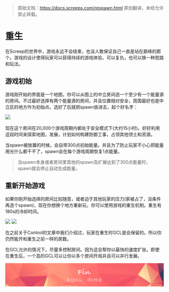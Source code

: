 > 原始文档：<https://docs.screeps.com/respawn.html>
> 原创翻译，未经允许禁止转载。

# 重生
在Screep的世界中，游戏永远不会结束，也没人敢保证自己一直是站在巅峰的那个。游戏的设计使得玩家可以获得持续的游戏体验，可以复仇，也可以换一种思路和玩法。

## 游戏初始
游戏刚开始的界面是一个地图，你可以从图上的中立房间选一个至少有一个能量源的房间。不过最好选择有两个能量源的房间，并且位置相对安全，周围最好也是中立区的地方作为初始点。选好了后就把spawn放进去，起个好名字：

![](https://docs.screeps.com/img/CreateSpawn.png)

现在这个房间在20,000个游戏周期内都处于安全模式下(大约15小时)。好好利用这段时间来探索地图，发展，计划如何构建防御工事，占领其他领土和资源。

当spawn被放置的时候，会自带300点初始能量。并且为了防止玩家不小心把能量用光什么都干不了，spawn会在每个游戏周期恢复1点能量。

> 当spawn本身或者房间里其他的spawn及扩展达到了300点能量时，spawn就会停止自动生成能量。

## 重新开始游戏
如果你刚开始选择的房间比较随意，或者迫于其他玩家的压力(家被占了，没条件再造个spawn)，现在你想换个地方重新玩，你可以使用游戏的重生机制。重生有180s的冷却时间。

![](https://docs.screeps.com/img/Respawn.png)
![](https://docs.screeps.com/img/RespawnConfirm.png)

在之前关于Control的文章中我们介绍过，玩家在重生时GCL是会保留的。所以你仍然能开和重生之前一样的房数。

在GCL允许的情况下，尽量多控制房间。因为这会帮你以最快的速度扩张。即使在重生后，一个高的GCL可以让你以多个房间开局并且可以并行发展。

![](<https://raw.githubusercontent.com/nofacer/pic_bed/master/my_blog/footer.jpg>)
